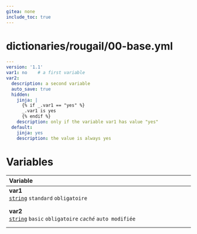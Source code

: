 ```yaml
---
gitea: none
include_toc: true
---
```

# dictionaries/rougail/00-base.yml

```yaml
---
version: '1.1'
var1: no    # a first variable
var2:
  description: a second variable
  auto_save: true
  hidden:
    jinja: |
      {% if _.var1 == "yes" %}
      _.var1 is yes
      {% endif %}
    description: only if the variable var1 has value "yes"
  default:
    jinja: yes
    description: the value is always yes
```
# Variables

| Variable&nbsp;&nbsp;&nbsp;&nbsp;&nbsp;&nbsp;&nbsp;&nbsp;&nbsp;&nbsp;&nbsp;&nbsp;&nbsp;&nbsp;&nbsp;&nbsp;&nbsp;&nbsp;&nbsp;&nbsp;&nbsp;&nbsp;&nbsp;&nbsp;&nbsp;&nbsp;&nbsp;&nbsp;&nbsp;&nbsp;&nbsp;&nbsp;&nbsp;&nbsp;&nbsp;&nbsp;&nbsp;&nbsp;&nbsp;&nbsp;&nbsp;&nbsp;&nbsp;&nbsp;&nbsp;&nbsp;&nbsp;&nbsp;&nbsp;&nbsp;&nbsp;&nbsp;&nbsp;&nbsp;&nbsp;&nbsp;&nbsp;&nbsp;&nbsp;&nbsp;&nbsp;&nbsp;&nbsp;&nbsp;&nbsp;&nbsp;&nbsp;&nbsp;&nbsp;&nbsp;&nbsp;&nbsp;&nbsp;&nbsp;&nbsp;&nbsp;&nbsp;&nbsp;&nbsp;&nbsp;&nbsp;&nbsp;&nbsp;&nbsp;&nbsp;&nbsp;&nbsp;&nbsp;&nbsp;&nbsp;&nbsp;&nbsp;&nbsp;&nbsp;&nbsp;&nbsp;&nbsp;&nbsp;&nbsp;&nbsp;&nbsp;&nbsp;&nbsp;&nbsp;&nbsp;&nbsp;&nbsp;&nbsp;&nbsp;&nbsp;&nbsp;&nbsp;&nbsp;&nbsp;&nbsp;&nbsp;&nbsp;&nbsp;&nbsp;&nbsp;&nbsp;&nbsp;&nbsp;   | Description&nbsp;&nbsp;&nbsp;&nbsp;&nbsp;&nbsp;&nbsp;&nbsp;&nbsp;&nbsp;&nbsp;&nbsp;&nbsp;&nbsp;&nbsp;&nbsp;&nbsp;&nbsp;&nbsp;&nbsp;&nbsp;&nbsp;&nbsp;&nbsp;&nbsp;&nbsp;&nbsp;&nbsp;&nbsp;&nbsp;&nbsp;&nbsp;&nbsp;&nbsp;&nbsp;&nbsp;&nbsp;&nbsp;&nbsp;&nbsp;&nbsp;&nbsp;&nbsp;&nbsp;&nbsp;&nbsp;&nbsp;&nbsp;&nbsp;&nbsp;&nbsp;&nbsp;&nbsp;&nbsp;&nbsp;&nbsp;&nbsp;&nbsp;&nbsp;&nbsp;&nbsp;&nbsp;&nbsp;&nbsp;&nbsp;&nbsp;&nbsp;&nbsp;&nbsp;&nbsp;&nbsp;&nbsp;&nbsp;&nbsp;&nbsp;&nbsp;&nbsp;&nbsp;&nbsp;&nbsp;&nbsp;&nbsp;&nbsp;&nbsp;&nbsp;&nbsp;&nbsp;&nbsp;&nbsp;&nbsp;&nbsp;&nbsp;&nbsp;&nbsp;&nbsp;&nbsp;&nbsp;&nbsp;&nbsp;&nbsp;&nbsp;&nbsp;&nbsp;&nbsp;&nbsp;&nbsp;&nbsp;&nbsp;&nbsp;&nbsp;&nbsp;&nbsp;&nbsp;&nbsp;&nbsp;&nbsp;&nbsp;&nbsp;&nbsp;&nbsp;   |
|------------------------------------------------------------------------------------------------------------------------------------------------------------------------------------------------------------------------------------------------------------------------------------------------------------------------------------------------------------------------------------------------------------------------------------------------------------------------------------------------------------------------------------------------------------------------------------------------------------------------------------------------------------------------------------------------------------------------------------------------------------------------------|---------------------------------------------------------------------------------------------------------------------------------------------------------------------------------------------------------------------------------------------------------------------------------------------------------------------------------------------------------------------------------------------------------------------------------------------------------------------------------------------------------------------------------------------------------------------------------------------------------------------------------------------------------------------------------------------------------------------------------------------------------------|
| **var1**<br/>[`string`](https://rougail.readthedocs.io/en/latest/variable.html#variables-types) `standard` `obligatoire`                                                                                                                                                                                                                                                                                                                                                                                                                                                                                                                                                                                                                                                     | A first variable.<br/>**Défaut**: no                                                                                                                                                                                                                                                                                                                                                                                                                                                                                                                                                                                                                                                                                                                          |
| **var2**<br/>[`string`](https://rougail.readthedocs.io/en/latest/variable.html#variables-types) `basic` `obligatoire` _`caché`_ `auto modifiée`                                                                                                                                                                                                                                                                                                                                                                                                                                                                                                                                                                                                                              | A second variable.<br/>**Défaut**: the value is always yes.<br/>**Caché**: only if the variable var1 has value "yes".                                                                                                                                                                                                                                                                                                                                                                                                                                                                                                                                                                                                                                         |


